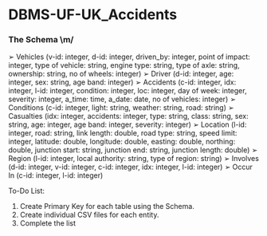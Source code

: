 # DBMS-UF-UK_Accidents

<h3> The Schema \m/</h3>

➢ Vehicles (v-id: integer, d-id: integer, driven_by: integer, point of impact: integer, type of vehicle: string, engine type: string, type of axle: string, ownership: string, no of wheels: integer)
➢ Driver (d-id: integer, age: integer, sex: string, age band: integer)
➢ Accidents (c-id: integer, idx: integer, l-id: integer, condition: integer, loc: integer, day of week: integer, severity: integer, a_time: time, a_date: date, no of vehicles: integer)
➢ Conditions (c-id: integer, light: string, weather: string, road: string)
➢ Casualties (idx: integer, accidents: integer, type: string, class: string, sex: string, age: integer, age band: integer, severity: integer)
➢ Location (l-id: integer, road: string, link length: double, road type: string, speed limit: integer, latitude: double, longitude: double, easting: double, northing: double, junction start: string, junction end: string, junction length: double)
➢ Region (l-id: integer, local authority: string, type of region: string)
➢ Involves (d-id: integer, v-id: integer, c-id: integer, idx: integer, l-id: integer)
➢ Occur In (c-id: integer, l-id: integer)


To-Do List:

1. Create Primary Key for each table using the Schema.
2. Create individual CSV files for each entity.
3. Complete the list
